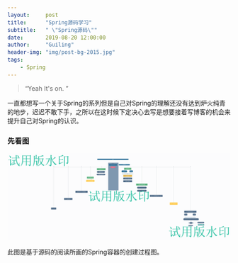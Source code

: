 ```yaml
---
layout:     post
title:      "Spring源码学习"
subtitle:   " \"Spring源码\""
date:       2019-08-20 12:00:00
author:     "Guiling"
header-img: "img/post-bg-2015.jpg"
tags:
    - Spring
---
```


> “Yeah It's on. ”



一直都想写一个关于Spring的系列但是自己对Spring的理解还没有达到炉火纯青的地步，迟迟不敢下手，之所以在这时候下定决心去写是想要接着写博客的机会来提升自己对Spring的认识。

### 先看图
  
![](\img\spring\3jjgq1mqjsj2brmfo1tdlp22vv.png)

此图是基于源码的阅读所画的Spring容器的创建过程图。
